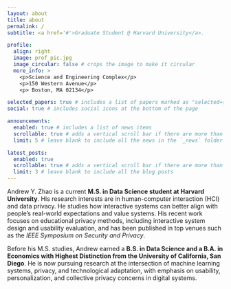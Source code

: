 ```yaml
---
layout: about
title: about
permalink: /
subtitle: <a href='#'>Graduate Student @ Harvard University</a>.

profile:
  align: right
  image: prof_pic.jpg
  image_circular: false # crops the image to make it circular
  more_info: >
    <p>Science and Engineering Complex</p>
    <p>150 Western Avenue</p>
    <p> Boston, MA 02134</p>

selected_papers: true # includes a list of papers marked as "selected={true}"
social: true # includes social icons at the bottom of the page

announcements:
  enabled: true # includes a list of news items
  scrollable: true # adds a vertical scroll bar if there are more than 3 news items
  limit: 5 # leave blank to include all the news in the `_news` folder

latest_posts:
  enabled: true
  scrollable: true # adds a vertical scroll bar if there are more than 3 new posts items
  limit: 3 # leave blank to include all the blog posts
---
```


Andrew Y. Zhao is a current **M.S. in Data Science student at Harvard University**. His research interests are in human-computer interaction (HCI) and data privacy. He studies how interactive systems can better align with people’s real-world expectations and value systems. His recent work focuses on educational privacy methods, including interactive system design and usability evaluation, and has been published in top venues such as the *IEEE Symposium on Security and Privacy*.

Before his M.S. studies, Andrew earned a **B.S. in Data Science and a B.A. in Economics with Highest Distinction from the University of California, San Diego**. He is now pursuing research at the intersection of machine learning systems, privacy, and technological adaptation, with emphasis on usability, personalization, and collective privacy concerns in digital systems.
